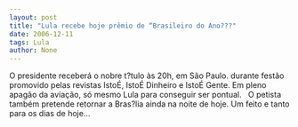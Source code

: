 ```yaml
---
layout: post
title: "Lula recebe hoje prêmio de “Brasileiro do Ano???"
date: 2006-12-11
tags: Lula
author: None
---
```

O presidente receberá o nobre t?tulo às 20h, em São Paulo. durante festão promovido pelas revistas IstoÉ, IstoÉ Dinheiro e IstoÉ Gente. 
Em pleno apagão da aviação, só mesmo Lula para conseguir ser pontual. 
&nbsp;
O petista também pretende retornar a Bras?lia ainda na noite de hoje. Um feito e tanto para os dias de hoje... 